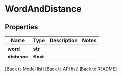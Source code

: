 # WordAndDistance

## Properties
Name | Type | Description | Notes
------------ | ------------- | ------------- | -------------
**word** | **str** |  | 
**distance** | **float** |  | 

[[Back to Model list]](../README.md#documentation-for-models) [[Back to API list]](../README.md#documentation-for-api-endpoints) [[Back to README]](../README.md)


